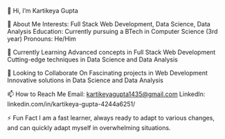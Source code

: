 👋 Hi, I’m Kartikeya Gupta

👀 About Me
Interests: Full Stack Web Development, Data Science, Data Analysis
Education: Currently pursuing a BTech in Computer Science (3rd year)
Pronouns: He/Him

🌱 Currently Learning
Advanced concepts in Full Stack Web Development
Cutting-edge techniques in Data Science and Data Analysis

💞️ Looking to Collaborate On
Fascinating projects in Web Development
Innovative solutions in Data Science and Data Analysis

📫 How to Reach Me
Email: kartikeyagupta1435@gmail.com
LinkedIn: linkedin.com/in/kartikeya-gupta-4244a6251/

⚡ Fun Fact
I am a fast learner, always ready to adapt to various changes, and can quickly adapt myself in overwhelming situations.

